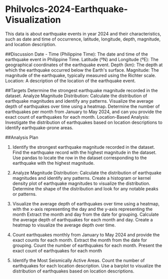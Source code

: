 # Philvolcs-2024-Earthquake-Visualization
This data is about earthquake events in year 2024 and their characteristics, such as date and time of occurrence, latitude, longitude, depth, magnitude, and location description.

##Discussion
Date - Time (Philippine Time): The date and time of the earthquake event in Philippine Time.
Latitude (ºN) and Longitude (ºE): The geographical coordinates of the earthquake event.
Depth (km): The depth at which the earthquake occurred below the Earth's surface.
Magnitude: The magnitude of the earthquake, typically measured using the Richter scale.
Location: A description of the location of the earthquake event.

##Targets
Determine the strongest earthquake magnitude recorded in the dataset.
Analyze Magnitude Distribution: Calculate the distribution of earthquake magnitudes and identify any patterns.
Visualize the average depth of earthquakes over time using a heatmap.
Determine the number of earthquakes per month from January to May 2024, and can you provide the exact count of earthquakes for each month.
Location-Based Analysis: Investigate the distribution of earthquakes based on location descriptions to identify earthquake-prone areas.

##Analysis Plan
1. Identify the strongest earthquake magnitude recorded in the dataset.
Find the earthquake record with the highest magnitude in the dataset.
Use pandas to locate the row in the dataset corresponding to the earthquake with the highest magnitude.

2. Analyze Magnitude Distribution: Calculate the distribution of earthquake magnitudes and identify any patterns.
Create a histogram or kernel density plot of earthquake magnitudes to visualize the distribution.
Determine the shape of the distribution and look for any notable peaks or patterns.

3. Visualize the average depth of earthquakes over time using a heatmap, with the x-axis representing the day and the y-axis representing the month
Extract the month and day from the date for grouping.
Calculate the average depth of earthquakes for each month and day.
Create a heatmap to visualize the average depth over time.

4. Count earthquakes monthly from January to May 2024 and provide the exact counts for each month.
Extract the month from the date for grouping.
Count the number of earthquakes for each month.
Present the exact count of earthquakes for each month

5. Identify the Most Seismically Active Areas.
Count the number of earthquakes for each location description.
Use a barplot to visualize the distribution of earthquakes based on location descriptions.

